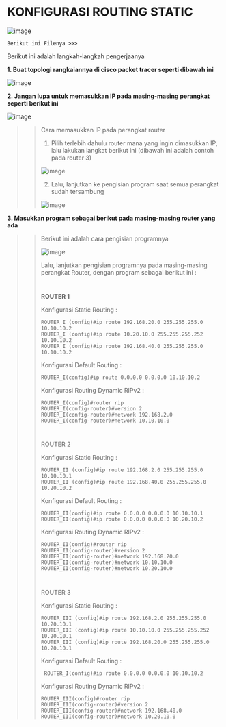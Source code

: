 # KONFIGURASI ROUTING STATIC

![image](https://github.com/pritasalma/PRATIKUM-JARKOM-PRITA-SALMA-TK4B/assets/126141683/b6091010-e944-43a6-b333-2846bb752f47)

    Berikut ini Filenya >>> 

Berikut ini adalah langkah-langkah pengerjaanya

**1. Buat topologi rangkaiannya di cisco packet tracer seperti dibawah ini**

![image](https://github.com/pritasalma/PRATIKUM-JARKOM-PRITA-SALMA-TK4B/assets/126141683/d1a67987-2299-4376-829a-93fb8912f8cc)


**2. Jangan lupa untuk memasukkan IP pada masing-masing perangkat seperti berikut ini**

![image](https://github.com/pritasalma/PRATIKUM-JARKOM-PRITA-SALMA-TK4B/assets/126141683/13e8bd9c-d0b1-4b25-a490-8b40294a5d30)


>> Cara memasukkan IP pada perangkat router
>>
>> 1. Pilih terlebih dahulu router mana yang ingin dimasukkan IP, lalu lakukan langkat berikut ini (dibawah ini adalah contoh pada router 3)
>>    
>> ![image](https://github.com/pritasalma/PRATIKUM-JARKOM-PRITA-SALMA-TK4B/assets/126141683/f1c1ba7e-a4c2-4290-ac69-b3e17e5a83ec)
>>
>> 2. Lalu, lanjutkan ke pengisian program saat semua perangkat sudah tersambung
>>
>> ![image](https://github.com/pritasalma/PRATIKUM-JARKOM-PRITA-SALMA-TK4B/assets/126141683/b8fdc0e8-c05c-4611-a7af-64d80f88e8f7)


**3. Masukkan program sebagai berikut pada masing-masing router yang ada**
>> Berikut ini adalah cara pengisian programnya
>>
>> ![image](https://github.com/pritasalma/PRATIKUM-JARKOM-PRITA-SALMA-TK4B/assets/126141683/15be107d-e51e-44ec-a0d8-6e944fcbe567)
>>
>> Lalu, lanjutkan pengisian programnya pada masing-masing perangkat Router, dengan program sebagai berikut ini :
>> #
>> **ROUTER 1**
>>
>>  Konfigurasi Static Routing :
>>
>>     ROUTER_I (config)#ip route 192.168.20.0 255.255.255.0 10.10.10.2
>>     ROUTER_I (config)#ip route 10.20.10.0 255.255.255.252 10.10.10.2
>>     ROUTER_I (config)#ip route 192.168.40.0 255.255.255.0 10.10.10.2
>>
>> Konfigurasi Default Routing :
>>
>>     ROUTER_I(config)#ip route 0.0.0.0 0.0.0.0 10.10.10.2
>> 
>> Konfigurasi Routing Dynamic RIPv2 :
>>
>>     ROUTER_I(config)#router rip
>>     ROUTER_I(config-router)#version 2
>>     ROUTER_I(config-router)#network 192.168.2.0
>>     ROUTER_I(config-router)#network 10.10.10.0
>>
>> #
>> ROUTER 2
>>
>>  Konfigurasi Static Routing :
>>
>>     ROUTER_II (config)#ip route 192.168.2.0 255.255.255.0 10.10.10.1
>>     ROUTER_II (config)#ip route 192.168.40.0 255.255.255.0 10.20.10.2
>>
>> Konfigurasi Default Routing :
>>
>>     ROUTER_II(config)#ip route 0.0.0.0 0.0.0.0 10.10.10.1
>>     ROUTER_II(config)#ip route 0.0.0.0 0.0.0.0 10.20.10.2
>> 
>> Konfigurasi Routing Dynamic RIPv2 :
>>
>>     ROUTER_II(config)#router rip
>>     ROUTER_II(config-router)#version 2
>>     ROUTER_II(config-router)#network 192.168.20.0
>>     ROUTER_II(config-router)#network 10.10.10.0
>>     ROUTER_II(config-router)#network 10.20.10.0
>>
>> #
>> ROUTER 3
>> 
>>  Konfigurasi Static Routing :
>>
>>     ROUTER_III (config)#ip route 192.168.2.0 255.255.255.0 10.20.10.1
>>     ROUTER_III (config)#ip route 10.10.10.0 255.255.255.252 10.20.10.1
>>     ROUTER_III (config)#ip route 192.168.20.0 255.255.255.0 10.20.10.1
>> 
>> Konfigurasi Default Routing :
>>
>>      ROUTER_I(config)#ip route 0.0.0.0 0.0.0.0 10.10.10.2
>> 
>> Konfigurasi Routing Dynamic RIPv2 :
>>
>>     ROUTER_III(config)#router rip
>>     ROUTER_III(config-router)#version 2
>>     ROUTER_III(config-router)#network 192.168.40.0
>>     ROUTER_III(config-router)#network 10.20.10.0
>>
